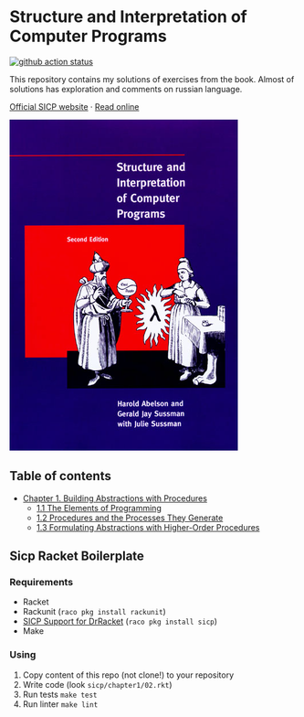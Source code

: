 # Structure and Interpretation of Computer Programs

[![github action status](https://github.com/hexlet-boilerplates/sicp-racket/workflows/Racket%20CI/badge.svg)](https://github.com/hexlet-boilerplates/sicp-racket/actions)

This repository contains my solutions of exercises from the book. Almost of solutions has exploration and comments on russian language.

[Official SICP website](https://mitpress.mit.edu/sicp) · [Read online](http://sarabander.github.io/sicp/)

![Book cover](./image/cover.jpg)

## Table of contents

- [Chapter 1. Building Abstractions with Procedures](./sicp/chapter_1)
  - [1.1 The Elements of Programming](./sicp/chapter_1/1_the_elements_of_programming)
  - [1.2 Procedures and the Processes They Generate](./sicp/chapter_1/2_procedures_and_the_processes_they_generate)
  - [1.3 Formulating Abstractions with Higher-Order Procedures](./sicp/chapter_1/3_formulating_abstractionswith_higher-order_procedures)

## Sicp Racket Boilerplate

### Requirements

* Racket
* Rackunit (`raco pkg install rackunit`)
* [SICP Support for DrRacket](https://docs.racket-lang.org/sicp-manual/index.html) (`raco pkg install sicp`)
* Make

### Using

1. Copy content of this repo (not clone!) to your repository
2. Write code (look `sicp/chapter1/02.rkt`)
3. Run tests `make test`
4. Run linter `make lint`

